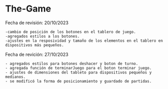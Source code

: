 # The-Game
Fecha de revisión: 20/10/2023

    -cambio de posición de los botones en el tablero de juego.
    -agregados estilos a los botones.
    -ajustes en la resposividad y tamaño de los elementos en el tablero en dispositivos más pequeños.

Fecha de revición: 27/10/2023

    - agregados estilos para botones deshacer y boton de turno.
    - agregada función de terminarJuego para el boton terminar juego.
    - ajustes de dimensiones del tableto para dispositivos pequeños y medianos.
    - se modificó la forma de posicionamiento y guardado de partidas.